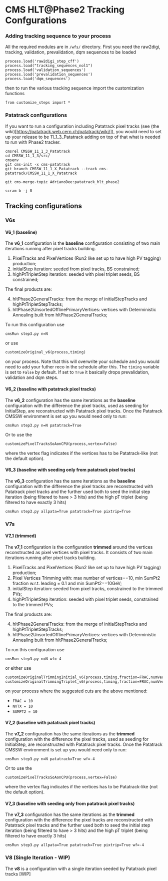 # CMS HLT@Phase2 Tracking Confgurations 


### Adding tracking sequence to your process

All the required modules are in `/wfs/` directory. First you need the raw2digi, tracking, validation, prevalidation, dqm sequences to be loaded
```
process.load('raw2digi_step_cff')
process.load("tracking_sequences_nol1")
process.load('validation_sequences')
process.load('prevalidation_sequences')
process.load('dqm_sequences')
```

then to run the various tracking sequence import the customization functions

```from customize_steps import *```

### Patatrack configurations

If you want to run a configuration including Patatrack pixel tracks (see (the wiki)[https://patatrack.web.cern.ch/patatrack/wiki/]), you would need to set up your release to be 11_1_3_Patatrack adding on top of that what is needed to run with Phase2 tracker.

```
cmsrel CMSSW_11_1_3_Patatrack
cd CMSSW_11_1_3/src/
cmsenv
git cms-init -x cms-patatrack
git branch CMSSW_11_1_X_Patatrack --track cms-patatrack/CMSSW_11_1_X_Patatrack

git cms-merge-topic AdrianoDee:patatrack_hlt_phase2

scram b -j 8
```


## Tracking configurations

### V6s

#### V6_1 (baseline)

The __v6_1__ configuration is the __baseline__ configuration consisting of two main iterations running after pixel tracks building.

1. PixelTracks and PixelVertices (Run2 like set up to have high PV tagging) production; 
2. initialStep iteration: seeded from pixel tracks, BS constrained; 
3. highPtTripletStep iteration: seeded with pixel triplet seeds, BS constrained; 

The final products are:

4. hltPhase2GeneralTracks: from the merge of initialStepTracks and highPtTripletStepTracks;
5. hltPhase2UnsortedOfflinePrimaryVertices: vertices with Deterministic Annealing built from hltPhase2GeneralTracks;

To run this configuration use

```cmsRun step3.py n=N ```

or use

```customizeOriginal_v6(process,timing)```

on your process. Note that this will overwrite your schedule and you would need to add your futher reco in the schedule after this. The `timing` variable is set to `False` by default. If set to `True` it basically drops prevalidation, validation and dqm steps.

#### V6_2 (baseline with patatrack pixel tracks)

The __v6_2__ configuration has the same iterations as the __baseline__ configuration with the difference the pixel tracks, used as seeding for InitialStep, are reconstructed with Patatrack pixel tracks. Once the Patatrack CMSSW environment is set up you would need only to run:

```cmsRun step3.py n=N patatrack=True```

Or to use the 

```customizePixelTracksSoAonCPU(process,vertex=False)```

where the vertex flag indicates if the vertices has to be Patatrack-like (not the default option).

#### V6_3 (baseline with seeding only from patatrack pixel tracks)

The __v6_3__ configuration has the same iterations as the __baseline__ configuration with the difference the pixel tracks are reconstructed with Patatrack pixel tracks and the further used both to seed the initial step iteration (being filtered to have > 3 hits) and the high pT triplet (being filtered to have exactly 3 hits)

```cmsRun step3.py allpata=True patatrack=True pixtrip=True```

### V7s

#### V7_1 (trimmed)

The __v7_1__ configuration is the configuration __trimmed__ around the vertices reconstructed as pixel vertices with pixel tracks. It consists of two main iterations running after pixel tracks building.

1. PixelTracks and PixelVertices (Run2 like set up to have high PV tagging) production; 
2. Pixel Vertices Trimming with: max number of vertices==10, min SumPt2 fraction w.r.t. leading = 0.1 and min SumPt2==10GeV;
2. initialStep iteration: seeded from pixel tracks, constrained to the trimmed PVs; 
3. highPtTripletStep iteration: seeded with pixel triplet seeds, constrained to the trimmed PVs; 

The final products are:

4. hltPhase2GeneralTracks: from the merge of initialStepTracks and highPtTripletStepTracks;
5. hltPhase2UnsortedOfflinePrimaryVertices: vertices with Deterministic Annealing built from hltPhase2GeneralTracks;

To run this configuration use

```cmsRun step3.py n=N wf=-4```

or either use 

```
customizeOriginalTrimmingInitial_v6(process,timing,fraction=FRAC,numVertex=NVTX,minSumPt2=SUMPT2)
customizeOriginalTrimmingTriplet_v6(process,timing,fraction=FRAC,numVertex=NVTX,minSumPt2=SUMPT2)
```

on your process where the suggested cuts are the above mentioned:

- `FRAC = 10` 
- `NVTX = 10`
- `SUMPT2 = 10`


#### V7_2 (baseline with patatrack pixel tracks)

The __v7_2__ configuration has the same iterations as the __trimmed__ configuration with the difference the pixel tracks, used as seeding for InitialStep, are reconstructed with Patatrack pixel tracks. Once the Patatrack CMSSW environment is set up you would need only to run:

```cmsRun step3.py n=N patatrack=True wf=-4```

Or to use the 

```customizePixelTracksSoAonCPU(process,vertex=False)```

where the vertex flag indicates if the vertices has to be Patatrack-like (not the default option).

#### V7_3 (baseline with seeding only from patatrack pixel tracks)

The __v7_3__ configuration has the same iterations as the __trimmed__ configuration with the difference the pixel tracks are reconstructed with Patatrack pixel tracks and the further used both to seed the initial step iteration (being filtered to have > 3 hits) and the high pT triplet (being filtered to have exactly 3 hits)

```cmsRun step3.py allpata=True patatrack=True pixtrip=True wf=-4```

### V8 (Single Iteration - WIP)

The __v8__ is a configuration with a single iteration seeded by Patatrack pixel tracks [WIP]


